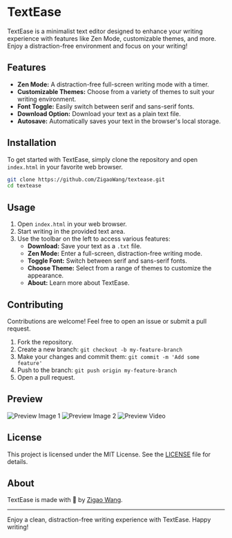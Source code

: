# TextEase

TextEase is a minimalist text editor designed to enhance your writing experience with features like Zen Mode, customizable themes, and more. Enjoy a distraction-free environment and focus on your writing!

## Features

- **Zen Mode:** A distraction-free full-screen writing mode with a timer.
- **Customizable Themes:** Choose from a variety of themes to suit your writing environment.
- **Font Toggle:** Easily switch between serif and sans-serif fonts.
- **Download Option:** Download your text as a plain text file.
- **Autosave:** Automatically saves your text in the browser's local storage.

## Installation

To get started with TextEase, simply clone the repository and open `index.html` in your favorite web browser.

```bash
git clone https://github.com/ZigaoWang/textease.git
cd textease
```

## Usage

1. Open `index.html` in your web browser.
2. Start writing in the provided text area.
3. Use the toolbar on the left to access various features:
    - **Download:** Save your text as a `.txt` file.
    - **Zen Mode:** Enter a full-screen, distraction-free writing mode.
    - **Toggle Font:** Switch between serif and sans-serif fonts.
    - **Choose Theme:** Select from a range of themes to customize the appearance.
    - **About:** Learn more about TextEase.

## Contributing

Contributions are welcome! Feel free to open an issue or submit a pull request.

1. Fork the repository.
2. Create a new branch: `git checkout -b my-feature-branch`
3. Make your changes and commit them: `git commit -m 'Add some feature'`
4. Push to the branch: `git push origin my-feature-branch`
5. Open a pull request.

## Preview

![Preview Image 1](https://github.com/ZigaoWang/textease/assets/102006756/26c94ff0-4483-4215-8532-373d36b1afd2)
![Preview Image 2](https://github.com/ZigaoWang/textease/assets/102006756/bc380828-d6b9-4328-9cea-43e2d132f773)
![Preview Video](https://github.com/ZigaoWang/textease/assets/102006756/6c86cd54-21f9-45cf-a568-13e6cf1080fc)

## License

This project is licensed under the MIT License. See the [LICENSE](https://github.com/ZigaoWang/textease/blob/master/LICENSE) file for details.

## About

TextEase is made with 💜 by [Zigao Wang](https://zigao.wang).

---

Enjoy a clean, distraction-free writing experience with TextEase. Happy writing!
